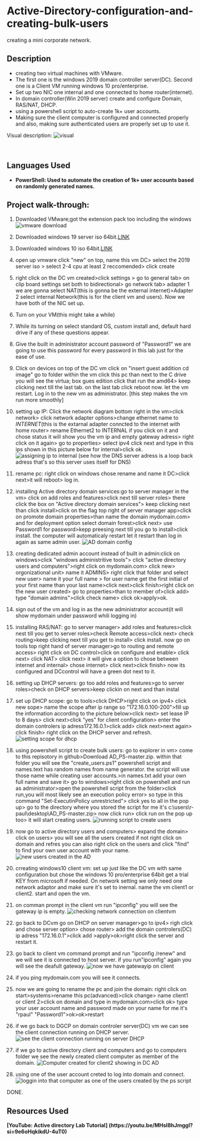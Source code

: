 # Active-Directory-configuration-and-creating-bulk-users

creating a mini corporate network.


<h2>Description</h2>

- creating two virtual machines with VMware.
- The first one is the windows 2019 domain controller server(DC). Second one is a Client VM running windows 10 pro/enterprise.
- Set up two NIC one internal and one connected to home router(internet).
- In domain controller(Win 2019 server) create and configure Domain, RAS/NAT, DHCP.
- using a powershell script to auto-create 1k+ user accounts. 
- Making sure the client computer is configured and connected properly and  also, making sure authenticated users are properly set up to use it.

Visual description:
![visual](https://github.com/Rpau1/Active-Directory-configuration-and-users/assets/147562929/b67919b3-33a1-4817-a3a9-333e546b3757)



<br />


<h2>Languages Used</h2>

- <b>PowerShell: Used to automate the creation of 1k+ user accounts based on randomly generated names.</b> 

<h2>Project walk-through:</h2>

1) Downloaded VMware;got the extension pack too including the windows
![vmware download](https://github.com/Rpau1/Active-Directory-configuration-and-users/assets/147562929/fc0a2fb9-8767-4a87-bb24-3c011a60594b)

2) Downloaded windows 19 server iso 64bit.[LINK](https://www.microsoft.com/en-us/evalcenter/download-windows-server-2019)
3) Downloaded windows 10 iso 64bit.[LINK](https://www.microsoft.com/en-us/software-download/windows10)

4) open up vmware click "new" on top, name this vm DC> select the 2019 server iso > select 2-4 cpu at least 2 reccomended> click create
5) right click on the DC vm created>click settings > go to general tab> on clip board settings set both to bidirectional> go network tab> adapter 1 we are gonna select NAT(this is gonna be the external internet)>Adapter 2 select internal Network(this is for the client vm and users). Now we have both of the NIC set up.
6) Turn on your VM(this might take a while)
7) While its turning on select standard OS, custom install and, default hard drive if any of these questions appear.
8) Give the built in administrator account password of "Password1" we are going to use this password for every password in this lab just for the ease of use.
9) Click on devices on top of the DC vm click on "insert guest addition cd image" go to folder within the vm click this pc than next to the C drive you will see the virtua; box gues edition click that run the amd64> keep clicking next till the last tab. on the last tab click reboot now. let the vm restart. Log in to the new vm as administrator. [this step makes the vm run more smoothly]
10) setting up IP: Click the network diagram bottom right in the vm>click network> click network adapter options>change ethernet name to _INTERNET_(this is the extarnal adapter conncted to the internet with home router> rename Ethernet2 to INTERNAL if you click on it and chose status it will show you the vm ip and empty gateway adress> right click on it again> go to properties> select ipv4 click next and type in this ips shown in this picture below for internal>click ok.
    ![assigning ip to internal](https://github.com/Rpau1/Rpau1/assets/147562929/572f6179-caf7-4e88-bd1f-2b648a757c28)
(see how the DNS server adress is a loop back adress that's so this server uses itself for DNS) 

12) rename pc: right click on windows chose rename and name it DC>click next>it will reboot> log in.
13) installing Active directory domain services:go to server manager in the vm> click on add roles and features>click next till server roles> there click the box on "Active directory domain services"> keep clicking next than click install>click on the flag top right of server manager app>click on promote domain properties>than name the domain mydomain.com> and for deployment option select domain forest>click next> use Password1 for password>kepp preesing next till you go to install>click install. the computer will automaticaly restart let it restart than log in again as same admin user.
     ![AD domain config](https://github.com/Rpau1/Rpau1/assets/147562929/026e8a47-0097-4830-8c98-8e1f8afa4be8)


14) creating dedicated admin account instead of built in admin:click on windows>click "windows administritive tools"> click "active directory users and computers">right click on mydomain.com> click new> orgonizational unit> name it ADMINS> right click that folder and select new user> name it your full name > for user name get the first initial of your first name than your last name>click next>click finish>right click on the new user created> go to properties>than to member of>click add> type "domain admins">click check name> click ok>apply>ok.
15) sign out of the vm and log in as the new administrator account(it will show mydomain under password whili logging in)
16) installing RAS/NAT: go to server manager> add roles and features>click nest till you get to server roles>check Remote access>click next> check routing>keep clicking next till you get to install> click install. now go on tools top right hand of server manager>go to routing and remote access> right click on DC control>click on configure and enable> click next> click NAT> click next> it will give a option to chose between internet and internal> chose internet> click next>click finish> now its configured and DCcontrol will have a green dot next to it.
17) setting up DHCP servers: go too add roles and features>go to server roles>check on DHCP servers>keep clickin on next and than instal
18) set up DHCP scope: go to tools>click DHCP>right click on ipv4> click new sope> name the scope after ip range so "172.16.0.100-200">fill up the information according to the picture below>click next> set lease IP to 8 days> click next>click "yes" for client configuration> enter the domain controlers ip adress172.16.0.1>click add> click next>next again> click finish> right click on the DHCP server and refresh.
    ![setting scope for dhcp](https://github.com/Rpau1/Rpau1/assets/147562929/06b6a6fd-e1cc-4546-93ab-348b4cbe52bc)

19) using powershell script to create bulk users: go to explorer in vm> come to this repisotory in github>Download AD_PS-master.zip. within that folder you will see the "create_users.ps1" powershell script and names.text has random names from name generator. the script will use those name while creating user accounts.>in names.txt add your own full name and save it> go to windows>right click on powershell and run as administrator>open the powershell script from the folder>click run,you will most likely see an execution policy error> so type in this command "Set-ExecutinPolicy unrestricted"> click yes to all in the pop up> go to the directory where you stored the script for me it's c:\users\r-paul\desktop\AD_PS-master.zip> now click run> click run on the pop up too> it will start creating users.
    ![running script to create users](https://github.com/Rpau1/Rpau1/assets/147562929/9502da61-0b5b-493a-97e4-417edb28994e)


20) now go to active directory users and computers> expand the domain> click on users> you will see all the users created if not right click on domain and refres you can also right click on the users and click "find" to find your own user account with your name.
    ![new users created in the AD](https://github.com/Rpau1/Rpau1/assets/147562929/ab761835-7cc8-4265-a168-726fb07c1cd8)


21) crreating windows10 client vm: set up just like the DC vm with same configuration but chose the windows 10 pro/enterprise 64bit get a trial KEY from microsoft if needed. On network setting we only need one network adaptor and make sure it's set to inernal. name the vm client1 or client2. start and open the vm.

22) on comman prompt in the client vm run "ipconfig" you will see the gateway ip is empty.
    ![checking network connection on clientvm](https://github.com/Rpau1/Rpau1/assets/147562929/41b325f1-2cf5-471c-8f13-f14d4da540f9)

23) go back to DCvm go on DHCP on server manager>go to ipv4> righ click and chose server option> chose router> add the domain controlers(DC) ip adress "172.16.0.1">click add >apply>ok>right click the server and restart it.
24) go back to client vm command prompt and run "ipconfig /renew" and we will see it is connected to host server. if you run"ipconfig" again you will see the deafult gateway.
    ![now we have gatewayip on client](https://github.com/Rpau1/Rpau1/assets/147562929/4e1eefca-01fe-400f-b98b-dcb2c2639446)

25) if you ping mydomain.com you will see it connects.
26) now we are going to rename the pc and join the domain: right click on start>systems>rename this pc(advanced)>click change> name client1 or client 2>click on domain and type in mydomain.com>click ok> type your user account name and password made on your name for me it's "rpaul" "Password1">ok>ok>restart

27) if we go back to DGCP on domain controler server(DC) vm we can see the client connection running on DHCP server.
    ![see the client connection running on server DHCP](https://github.com/Rpau1/Rpau1/assets/147562929/d099c0c4-7cac-42f0-acf3-63ac2acdaa34)


28) if we go to active directory client and computers and go to computers folder we see the newly created client computer as member of the domain.
    ![Computer created for client2 showing in DC AD](https://github.com/Rpau1/Rpau1/assets/147562929/29267a5a-3eba-4329-a2d5-d16e291b8e9d)
29) using one of the user account creted to log into domain and connect.
       ![loggin into that computer as one of the users created by the ps script](https://github.com/Rpau1/Rpau1/assets/147562929/19f4575c-a203-4c40-9ce9-614bd872ba08)



DONE. 




    
   

    
   

   


<h2> Resources Used </h2>
<b>[YouTube: Active directory Lab Tutorial] (https://youtu.be/MHsI8hJmggI?si=9e6oHqkikdU-4uT0)</b>

<b></b> 
